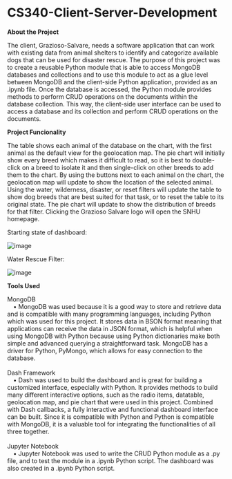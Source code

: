 # CS340-Client-Server-Development
<b> About the Project </b>

The client, Grazioso-Salvare, needs a software application that can work with existing data from animal shelters to identify and categorize available dogs that can be used for disaster rescue. The purpose of this project was to create a reusable Python module that is able to access MongoDB databases and collections and to use this module to act as a glue level between MongoDB and the client-side Python application, provided as an .ipynb file. Once the database is accessed, the Python module provides methods to perform CRUD operations on the documents within the database collection. This way, the client-side user interface can be used to access a database and its collection and perform CRUD operations on the documents.



<b> Project Funcionality </b>

The table shows each animal of the database on the chart, with the first animal as the default view for the geolocation map. The pie chart will initially show every breed which makes it difficult to read, so it is best to double-click on a breed to isolate it and then single-click on other breeds to add them to the chart. By using the buttons next to each animal on the chart, the geolocation map will update to show the location of the selected animal. Using the water, wilderness, disaster, or reset filters will update the table to show dog breeds that are best suited for that task, or to reset the table to its original state. The pie chart will update to show the distribution of breeds for that filter. Clicking the Grazioso Salvare logo will open the SNHU homepage.

Starting state of dashboard: 


![image](https://user-images.githubusercontent.com/95947696/209023782-7d9a3018-9aef-429e-bee5-7689d78f4213.png)

Water Rescue Filter:


![image](https://user-images.githubusercontent.com/95947696/209025649-c283a644-00fa-47d2-9ab7-e7122a7df63c.png)


<b> Tools Used </b>

MongoDB
<br>
&emsp;•	MongoDB was used because it is a good way to store and retrieve data and is compatible with many programming languages, including Python which was used for this project. It stores data in BSON format meaning that applications can receive the data in JSON format, which is helpful when using MongoDB with Python because using Python dictionaries make both simple and advanced querying a straightforward task. MongoDB has a driver for Python, PyMongo, which allows for easy connection to the database.
<br>
<br>
Dash Framework
<br>
&emsp;•	Dash was used to build the dashboard and is great for building a customized interface, especially with Python. It provides methods to build many different interactive options, such as the radio items, datatable, geolocation map, and pie chart that were used in this project. Combined with Dash callbacks, a fully interactive and functional dashboard interface can be built. Since it is compatible with Python and Python is compatible with MongoDB, it is a valuable tool for integrating the functionalities of all three together.
<br>
<br>
Jupyter Notebook
<br>
&emsp;•	Jupyter Notebook was used to write the CRUD Python module as a .py file, and to test the module in a .ipynb Python script. The dashboard was also created in a .ipynb Python script.





